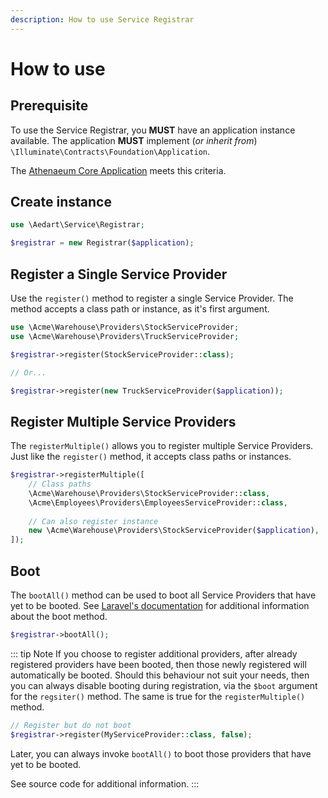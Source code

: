 ```yaml
---
description: How to use Service Registrar
---
```


# How to use

## Prerequisite

To use the Service Registrar, you **MUST** have an application instance available.
The application **MUST** implement (_or inherit from_) `\Illuminate\Contracts\Foundation\Application`.

The [Athenaeum Core Application](../core) meets this criteria.

## Create instance

```php
use \Aedart\Service\Registrar;

$registrar = new Registrar($application);
```

## Register a Single Service Provider

Use the `register()` method to register a single Service Provider.
The method accepts a class path or instance, as it's first argument.

```php
use \Acme\Warehouse\Providers\StockServiceProvider;
use \Acme\Warehouse\Providers\TruckServiceProvider;

$registrar->register(StockServiceProvider::class);

// Or...

$registrar->register(new TruckServiceProvider($application));
```

## Register Multiple Service Providers

The `registerMultiple()` allows you to register multiple Service Providers.
Just like the `register()` method, it accepts class paths or instances.

```php
$registrar->registerMultiple([
    // Class paths
    \Acme\Warehouse\Providers\StockServiceProvider::class,
    \Acme\Employees\Providers\EmployeesServiceProvider::class,
    
    // Can also register instance
    new \Acme\Warehouse\Providers\StockServiceProvider($application),
]);
```

## Boot 

The `bootAll()` method can be used to boot all Service Providers that have yet to be booted.
See [Laravel's documentation](https://laravel.com/docs/11.x/providers#the-boot-method) for additional information about the boot method.

```php
$registrar->bootAll();
```

::: tip Note
If you choose to register additional providers, after already registered providers have been booted, then those newly registered will automatically be booted.
Should this behaviour not suit your needs, then you can always disable booting during registration, via the `$boot` argument for the `regsiter()` method.
The same is true for the `registerMultiple()` method.

```php
// Register but do not boot
$registrar->register(MyServiceProvider::class, false);
```

Later, you can always invoke `bootAll()` to boot those providers that have yet to be booted.

See source code for additional information.
:::
